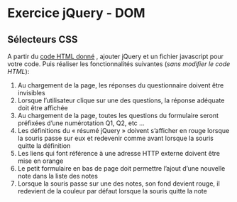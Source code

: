 # Exercice jQuery - DOM

## Sélecteurs CSS

A partir du [code HTML donné](resources/jqueryDomTraining.html) , ajouter jQuery et un fichier javascript pour votre code. Puis réaliser les fonctionnalités suivantes (*sans modifier le code HTML*):

 1. Au chargement de la page, les réponses du questionnaire doivent être invisibles
 2. Lorsque l’utilisateur clique sur une des questions, la réponse adéquate doit être affichée
 3. Au chargement de la page, toutes les questions du formulaire seront préfixées d’une numérotation Q1, Q2, etc ...
 4. Les définitions du « résumé jQuery » doivent s’afficher en rouge lorsque la souris passe sur eux et redevenir comme avant lorsque la souris quitte la définition
 5. Les liens qui font référence à une adresse HTTP externe doivent être mise en orange
 6. Le petit formulaire en bas de page doit permettre l’ajout d’une nouvelle note dans la liste des notes
 7. Lorsque la souris passe sur une des notes, son fond devient rouge, il redevient de la couleur par défaut lorsque la souris quitte la note
<!--stackedit_data:
eyJoaXN0b3J5IjpbMTc4NzE0MTgwN119
-->